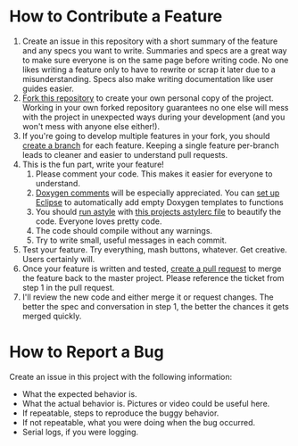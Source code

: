 # How to Contribute a Feature

1. Create an issue in this repository with a short summary of the feature and any specs you want to write. Summaries and specs are a great way to make sure everyone is on the same page before writing code. No one likes writing a feature only to have to rewrite or scrap it later due to a misunderstanding. Specs also make writing documentation like user guides easier.
1. [Fork this repository](https://help.github.com/en/articles/fork-a-repo) to create your own personal copy of the project. Working in your own forked repository guarantees no one else will mess with the project in unexpected ways during your development (and you won't mess with anyone else either!).
1. If you're going to develop multiple features in your fork, you should [create a branch](https://help.github.com/en/articles/creating-and-deleting-branches-within-your-repository) for each feature. Keeping a single feature per-branch leads to cleaner and easier to understand pull requests.
1. This is the fun part, write your feature!
    1. Please comment your code. This makes it easier for everyone to understand. 
    1. [Doxygen comments](http://www.doxygen.nl/manual/docblocks.html) will be especially appreciated. You can [set up Eclipse](https://stackoverflow.com/a/7590019) to automatically add empty Doxygen templates to functions
    1. You should [run astyle](http://astyle.sourceforge.net/) with [this projects astylerc file](https://github.com/AEFeinstein/Swadge-Devkit-Fw/blob/master/firmware/astylerc) to beautify the code. Everyone loves pretty code.
    1. The code should compile without any warnings.
    1. Try to write small, useful messages in each commit.
1. Test your feature. Try everything, mash buttons, whatever. Get creative. Users certainly will.
1. Once your feature is written and tested, [create a pull request](https://help.github.com/en/articles/creating-a-pull-request) to merge the feature back to the master project. Please reference the ticket from step 1 in the pull request.
1. I'll review the new code and either merge it or request changes. The better the spec and conversation in step 1, the better the chances it gets merged quickly.

# How to Report a Bug

Create an issue in this project with the following information:
* What the expected behavior is.
* What the actual behavior is. Pictures or video could be useful here.
* If repeatable, steps to reproduce the buggy behavior.
* If not repeatable, what you were doing when the bug occurred.
* Serial logs, if you were logging.
